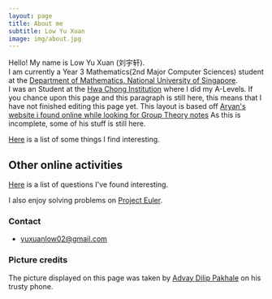 ```yaml
---
layout: page
title: About me
subtitle: Low Yu Xuan
image: img/about.jpg
---
```



Hello! My name is Low Yu Xuan (刘宇轩).  
I am currently a Year 3 Mathematics(2nd Major Computer Sciences) student at the [Department of Mathematics, National University of Singapore](https://www.math.nus.edu.sg/).  
I was an Student at the [Hwa Chong Institution](http://www.math.iitb.ac.in) where I did my A-Levels.
If you chance upon this page and this paragraph is still here, this means that I have not finished editing this page yet.
This layout is based off [Aryan's website i found online while looking for Group Theory notes](https://aryamanmaithani.github.io/)
As this is incomplete, some of his stuff is still here.
<!-- [Here](/aboutme/courses) is a list of courses that I have taken and am taking. -->

[Here](cool) is a list of some things I find interesting.  

## Other online activities

<!-- I am somewhat active on [MathStackexchange](https://math.stackexchange.com/).

<a href="https://math.stackexchange.com/users/427810/aryaman-maithani"><img src="https://math.stackexchange.com/users/flair/427810.png?theme=dark" width="208" height="58" alt="profile for Aryaman Maithani at Mathematics Stack Exchange, Q&amp;A for people studying math at any level and professionals in related fields" title="profile for Aryaman Maithani at Mathematics Stack Exchange, Q&amp;A for people studying math at any level and professionals in related fields"></a> -->

[Here](stackex) is a list of questions I've found interesting.

I also enjoy solving problems on [Project Euler](https://projecteuler.net/).

### Contact

* [yuxuanlow02@gmail.com](mailto:yuxuanlow02@gmail.com)


### Picture credits
The picture displayed on this page was taken by [Advay Dilip Pakhale](https://www.linkedin.com/in/advay-pakhale-30934ab1/) on his trusty phone.
